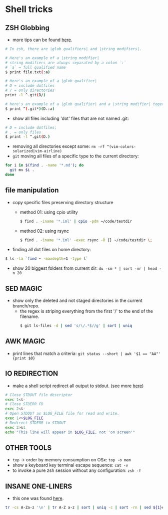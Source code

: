 # Shell tricks

## ZSH Globbing

* more tips can be found [here][1].

```sh
# In zsh, there are |glob qualifiers| and |string modifiers|.

# Here's an example of a |string modifier| 
# string modifiers are always separated by a colon `:`
# `a` = full qualified name
$ print file.txt(:a)

# Here's an example of a |glob qualifier| 
# D = include dotfiles 
# / = only directories
print -l ^.git(D/)

# here's an example of a |glob qualifier| and a |string modifier| together. the modifier is separated by a colon `:`.
$ print ^(.git*)(D.:a)
```

* show all files including 'dot' files that are not named .git:

```sh
# D = include dotfiles;
# . = only files
$ print -l ^.git(D.)
```

* removing all directories except some: `rm -rf ^(vim-colors-solarized|vim-airline)`
* `git` moving all files of a specific type to the current directory:

```sh
for i in $(find . -name '*.md'); do
  git mv $i .
done
```

## file manipulation

* copy specific files preserving directory structure
    * method 01: using cpio utility
        ```sh
        $ find . -iname '*.iml' | cpio -pdm ~/code/testdir
        ```
    * method 02: using rsync
        ```sh
        $ find . -iname '*.iml' -exec rsync -R {} ~/code/testdir \;
        ```

* finding all dot files on home directory:
```sh
$ ls -la `find ~ -maxdepth=1 -type l`
```

* show 20 biggest folders from current dir: `du -sm * | sort -nr | head -n 20`


## SED MAGIC

* show only the deleted and not staged directories in the current branch/repo.
    * the regex is striping everything from the first '/' to the end of the filename.
        ```sh
        $ git ls-files -d | sed 's/\/.*$//g' | sort | uniq
        ```

## AWK MAGIC

* print lines that match a criteria: `git status --short | awk '$1 == "AA"' {print $0}`

## IO REDIRECTION

* make a shell script redirect all output to stdout. (see more [here][2])

```sh
# Close STDOUT file descriptor
exec 1<&-
# Close STDERR FD
exec 2<&-
# Open STDOUT as $LOG_FILE file for read and write.
exec 1<>$LOG_FILE
# Redirect STDERR to STDOUT
exec 2>&1
echo "This line will appear in $LOG_FILE, not 'on screen'"
```

## OTHER TOOLS

* `top` -> order by memory consumption on OSx: `top -o mem`
* show a keyboard key terminal escape sequence: `cat -v`
* to invoke a pure zsh session without any configuration: `zsh -f`

## INSANE ONE-LINERS

* this one was found [here][3].

```sh
tr -cs A-Za-z '\n' | tr A-Z a-z | sort | uniq -c | sort -rn | sed ${1}q
```

[1]: <http://reasoniamhere.com/2014/01/11/outrageously-useful-tips-to-master-your-z-shell>
[2]: <http://stackoverflow.com/questions/637827/redirect-stderr-and-stdout-in-a-bash-script>
[3]: <http://nealford.com/memeagora/2013/01/22/why_everyone_eventually_hates_maven.html>
